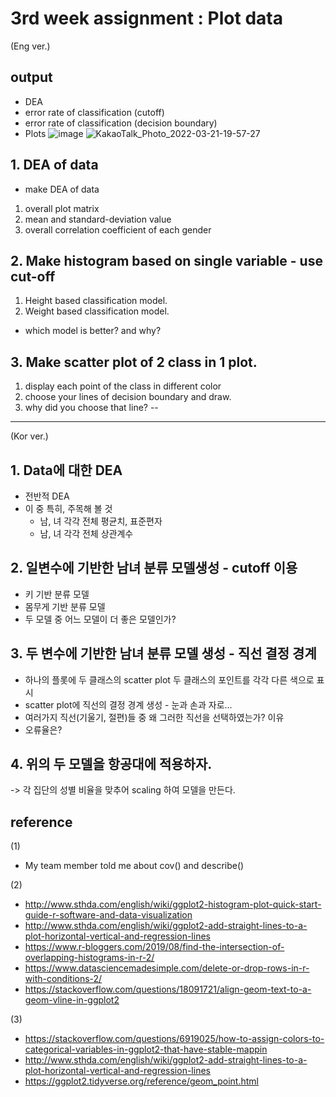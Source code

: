 # 3rd week assignment : Plot data

(Eng ver.)
## output
* DEA
* error rate of classification (cutoff)
* error rate of  classification (decision boundary)
* Plots
	![image](https://user-images.githubusercontent.com/65381957/159247564-45d5642f-a2aa-4eec-b76c-34f010be7cc7.png)
	![KakaoTalk_Photo_2022-03-21-19-57-27](https://user-images.githubusercontent.com/65381957/159247680-623850c7-0057-46bc-bf7d-19b38f9f1d79.png)


## 1. DEA of data
- make DEA of data
1. overall plot matrix
2. mean and standard-deviation value
3. overall correlation coefficient of each gender

## 2. Make histogram based on single variable - use cut-off
1. Height based classification model.
2. Weight based classification model.
- which model is better? and why?

## 3. Make scatter plot of 2 class in 1 plot.
1. display each point of the class in different color
2. choose your lines of decision boundary and draw.
3. why did you choose that line? -- 

_______

(Kor ver.)

## 1. Data에 대한 DEA
* 전반적 DEA
* 이 중 특히, 주목해 볼 것
	* 남, 녀 각각 전체 평균치, 표준편자
	* 남, 녀 각각 전체 상관계수
	
## 2. 일변수에 기반한 남녀 분류 모델생성 - cutoff 이용
* 키 기반 분류 모델
* 몸무게 기반 분류 모델
* 두 모델 중 어느 모델이 더 좋은 모델인가?

## 3. 두 변수에 기반한 남녀 분류 모델 생성 - 직선 결정 경계
* 하나의 플롯에 두 클래스의 scatter plot
	두 클래스의 포인트를 각각 다른 색으로 표시
* scatter plot에 직선의 결정 경계 생성 - 눈과 손과 자로...
* 여러가지 직선(기울기, 절편)들 중 왜 그러한 직선을 선택하였는가? 이유
* 오류율은?

## 4. 위의 두 모델을 항공대에 적용하자.
-> 각 집단의 성별 비율을 맞추어 scaling 하여 모델을 만든다.


## reference
(1)
- My team member told me about cov() and describe()

(2)
- http://www.sthda.com/english/wiki/ggplot2-histogram-plot-quick-start-guide-r-software-and-data-visualization
- http://www.sthda.com/english/wiki/ggplot2-add-straight-lines-to-a-plot-horizontal-vertical-and-regression-lines
- https://www.r-bloggers.com/2019/08/find-the-intersection-of-overlapping-histograms-in-r-2/
- https://www.datasciencemadesimple.com/delete-or-drop-rows-in-r-with-conditions-2/
- https://stackoverflow.com/questions/18091721/align-geom-text-to-a-geom-vline-in-ggplot2

(3)
- https://stackoverflow.com/questions/6919025/how-to-assign-colors-to-categorical-variables-in-ggplot2-that-have-stable-mappin
- http://www.sthda.com/english/wiki/ggplot2-add-straight-lines-to-a-plot-horizontal-vertical-and-regression-lines
- https://ggplot2.tidyverse.org/reference/geom_point.html